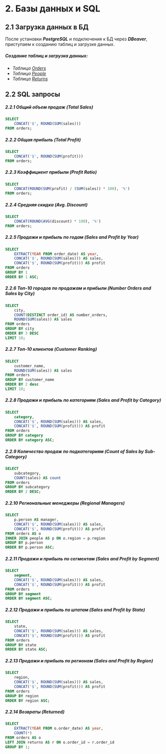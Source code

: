 # 2. Базы данных и SQL
## 2.1 Загрузка данных в БД
После установки ***PostgreSQL*** и подключения к БД через ***DBeaver***, приступаем к созданию таблиц и загрузке данных.
##### Создание таблиц и загрузка данных:
- _Таблица [Orders](https://github.com/adrianhel/datalearn/raw/main/DE-101/Module2/data/orders.sql)_
- _Таблица [People](https://github.com/adrianhel/datalearn/raw/main/DE-101/Module2/data/people.sql)_
- _Таблица [Returns](https://github.com/adrianhel/datalearn/raw/main/DE-101/Module2/data/returns.sql)_

## 2.2 SQL запросы
##### 2.2.1 Общий объем продаж (Total Sales)

```sql
SELECT 
	CONCAT('$', ROUND(SUM(sales)))
FROM orders;
  ```
  
##### 2.2.2 Общая прибыль (Total Profit)

```sql
SELECT 
	CONCAT('$', ROUND(SUM(profit)))
FROM orders;
```

##### 2.2.3 Коэффициент прибыли (Profit Ratio)

```sql
SELECT 
	CONCAT(ROUND(SUM(profit) / (SUM(sales)) * 100), '%')
FROM orders;
```

##### 2.2.4 Средняя скидка (Avg. Discount)

```sql
SELECT 
	CONCAT(ROUND(AVG(discount) * 100), '%')
FROM orders;
```

##### 2.2.5 Продажи и прибыль по годам (Sales and Profit by Year)

```sql
SELECT 
	EXTRACT(YEAR FROM order_date) AS year,
	CONCAT('$', ROUND(SUM(sales))) AS sales,
	CONCAT('$', ROUND(SUM(profit))) AS profit
FROM orders
GROUP BY 1
ORDER BY 1 ASC;
```

##### 2.2.6 Топ-10 городов по продажам и прибыли (Number Orders and Sales by City)

```sql
SELECT 
	city,
	COUNT(DISTINCT order_id) AS number_orders,
	ROUND(SUM(sales)) AS sales
FROM orders
GROUP BY city
ORDER BY 3 DESC
LIMIT 10;
```

##### 2.2.7 Топ-10 клиентов (Customer Ranking)

```sql
SELECT 
	customer_name,
	ROUND(SUM(sales)) AS sales
FROM orders
GROUP BY customer_name
ORDER BY 2 desc
LIMIT 10;
```

##### 2.2.8 Продажи и прибыль по категориям (Sales and Profit by Category)

```sql
SELECT
	category,
	CONCAT('$', ROUND(SUM(sales))) AS sales,
	CONCAT('$', ROUND(SUM(profit))) AS profit
FROM orders
GROUP BY category
ORDER BY category ASC;
```

##### 2.2.9 Количество продаж по подкатегориям (Count of Sales by Sub-Category)

```sql
SELECT
	subcategory,
	COUNT(sales) AS count
FROM orders
GROUP BY subcategory
ORDER BY 2 DESC;
```

##### 2.2.10 Региональные менеджеры (Regional Managers)

```sql
SELECT 
	p.person AS manager,
	CONCAT('$', ROUND(SUM(sales))) AS sales,
	CONCAT('$', ROUND(SUM(profit))) AS profit
FROM orders AS o
INNER JOIN people AS p ON o.region = p.region
GROUP BY p.person
ORDER BY p.person ASC;
```

##### 2.2.11 Продажи и прибыль по сегментам (Sales and Profit by Segment)

```sql
SELECT 
	segment,
	CONCAT('$', ROUND(SUM(sales))) AS sales,
	CONCAT('$', ROUND(SUM(profit))) AS profit
FROM orders
GROUP BY segment
ORDER BY segment ASC;
```

##### 2.2.12 Продажи и прибыль по штатам (Sales and Profit by State)

```sql
SELECT 
	state,
	CONCAT('$', ROUND(SUM(sales))) AS sales,
	CONCAT('$', ROUND(SUM(profit))) AS profit
FROM orders
GROUP BY state
ORDER BY state ASC;
```

##### 2.2.13 Продажи и прибыль по регионам (Sales and Profit by Region)

```sql
SELECT 
	region,
	CONCAT('$', ROUND(SUM(sales))) AS sales,
	CONCAT('$', ROUND(SUM(profit))) AS profit
FROM orders
GROUP BY region
ORDER BY region ASC;
```
##### 2.2.14 Возвраты (Returned) 

```sql
SELECT
	EXTRACT(YEAR FROM o.order_date) AS year,
	COUNT(*)
FROM orders AS o
LEFT JOIN returns AS r ON o.order_id = r.order_id
GROUP BY 1;
```
